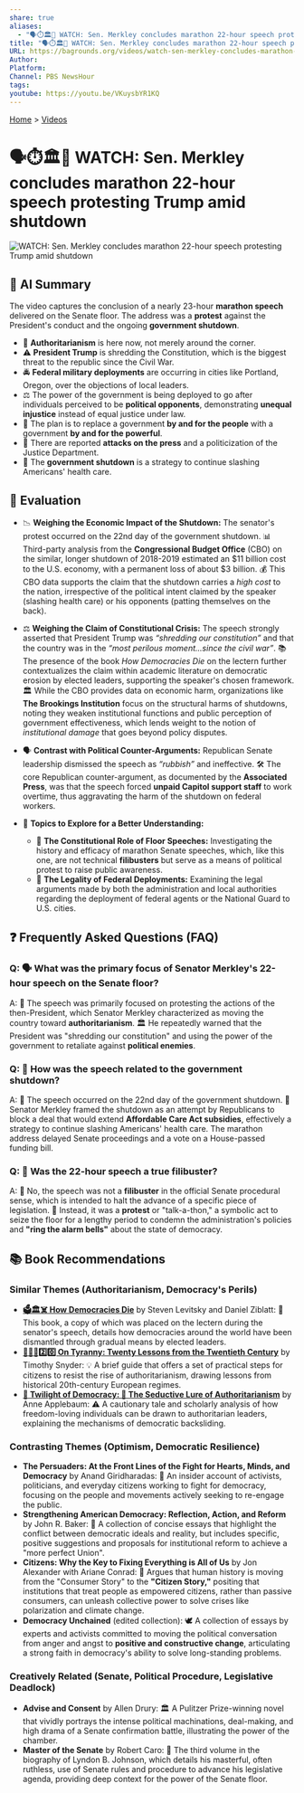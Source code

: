 ```yaml
---
share: true
aliases:
  - "🗣️⏱️🏛️🛑 WATCH: Sen. Merkley concludes marathon 22-hour speech protesting Trump amid shutdown"
title: "🗣️⏱️🏛️🛑 WATCH: Sen. Merkley concludes marathon 22-hour speech protesting Trump amid shutdown"
URL: https://bagrounds.org/videos/watch-sen-merkley-concludes-marathon-22-hour-speech-protesting-trump-amid-shutdown
Author:
Platform:
Channel: PBS NewsHour
tags:
youtube: https://youtu.be/VKuysbYR1KQ
---
```

[Home](../index.md) > [Videos](./index.md)  
# 🗣️⏱️🏛️🛑 WATCH: Sen. Merkley concludes marathon 22-hour speech protesting Trump amid shutdown  
![WATCH: Sen. Merkley concludes marathon 22-hour speech protesting Trump amid shutdown](https://youtu.be/VKuysbYR1KQ)  
  
## 🤖 AI Summary  
The video captures the conclusion of a nearly 23-hour **marathon speech** delivered on the Senate floor. The address was a **protest** against the President's conduct and the ongoing **government shutdown**.  
  
* 🚨 **Authoritarianism** is here now, not merely around the corner.  
* ⚠️ **President Trump** is shredding the Constitution, which is the biggest threat to the republic since the Civil War.  
* 🚔 **Federal military deployments** are occurring in cities like Portland, Oregon, over the objections of local leaders.  
* ⚖️ The power of the government is being deployed to go after individuals perceived to be **political opponents**, demonstrating **unequal injustice** instead of equal justice under law.  
* 💸 The plan is to replace a government **by and for the people** with a government **by and for the powerful**.  
* 📰 There are reported **attacks on the press** and a politicization of the Justice Department.  
* 🏥 The **government shutdown** is a strategy to continue slashing Americans' health care.  
  
## 🤔 Evaluation  
* 📉 **Weighing the Economic Impact of the Shutdown:** The senator's protest occurred on the 22nd day of the government shutdown. 📊 Third-party analysis from the **Congressional Budget Office** (CBO) on the similar, longer shutdown of 2018-2019 estimated an $11 billion cost to the U.S. economy, with a permanent loss of about $3 billion. 💰 This CBO data supports the claim that the shutdown carries a *high cost* to the nation, irrespective of the political intent claimed by the speaker (slashing health care) or his opponents (patting themselves on the back).  
* ⚖️ **Weighing the Claim of Constitutional Crisis:** The speech strongly asserted that President Trump was *“shredding our constitution”* and that the country was in the *“most perilous moment...since the civil war”*. 📚 The presence of the book *How Democracies Die* on the lectern further contextualizes the claim within academic literature on democratic erosion by elected leaders, supporting the speaker's chosen framework. 🏛️ While the CBO provides data on economic harm, organizations like **The Brookings Institution** focus on the structural harms of shutdowns, noting they weaken institutional functions and public perception of government effectiveness, which lends weight to the notion of *institutional damage* that goes beyond policy disputes.  
* 🗣️ **Contrast with Political Counter-Arguments:** Republican Senate leadership dismissed the speech as *“rubbish”* and ineffective. 🛠️ The core Republican counter-argument, as documented by the **Associated Press**, was that the speech forced **unpaid Capitol support staff** to work overtime, thus aggravating the harm of the shutdown on federal workers.  
  
* 🔎 **Topics to Explore for a Better Understanding:**  
    * 📜 **The Constitutional Role of Floor Speeches:** Investigating the history and efficacy of marathon Senate speeches, which, like this one, are not technical **filibusters** but serve as a means of political protest to raise public awareness.  
    * 📰 **The Legality of Federal Deployments:** Examining the legal arguments made by both the administration and local authorities regarding the deployment of federal agents or the National Guard to U.S. cities.  
  
## ❓ Frequently Asked Questions (FAQ)  
### Q: 🗣️ **What was the primary focus of Senator Merkley's 22-hour speech on the Senate floor?**  
A: 🚨 The speech was primarily focused on protesting the actions of the then-President, which Senator Merkley characterized as moving the country toward **authoritarianism**. 🏛️ He repeatedly warned that the President was "shredding our constitution" and using the power of the government to retaliate against **political enemies**.  
  
### Q: 🚧 **How was the speech related to the government shutdown?**  
A: 📅 The speech occurred on the 22nd day of the government shutdown. 🏥 Senator Merkley framed the shutdown as an attempt by Republicans to block a deal that would extend **Affordable Care Act subsidies**, effectively a strategy to continue slashing Americans' health care. The marathon address delayed Senate proceedings and a vote on a House-passed funding bill.  
  
### Q: 📜 **Was the 22-hour speech a true filibuster?**  
A: 🚫 No, the speech was not a **filibuster** in the official Senate procedural sense, which is intended to halt the advance of a specific piece of legislation. 📣 Instead, it was a **protest** or "talk-a-thon," a symbolic act to seize the floor for a lengthy period to condemn the administration's policies and **"ring the alarm bells"** about the state of democracy.  
  
## 📚 Book Recommendations  
### Similar Themes (Authoritarianism, Democracy's Perils)  
* **[🗳️🏛️☠️ How Democracies Die](../books/how-democracies-die.md)** by Steven Levitsky and Daniel Ziblatt: 📘 This book, a copy of which was placed on the lectern during the senator's speech, details how democracies around the world have been dismantled through gradual means by elected leaders.  
* **[👑🚫📜2️⃣0️⃣ On Tyranny: Twenty Lessons from the Twentieth Century](../books/on-tyranny.md)** by Timothy Snyder: 💡 A brief guide that offers a set of practical steps for citizens to resist the rise of authoritarianism, drawing lessons from historical 20th-century European regimes.  
* **[🥀 Twilight of Democracy: 🐍 The Seductive Lure of Authoritarianism](../books/twilight-of-democracy.md)** by Anne Applebaum: ⚠️ A cautionary tale and scholarly analysis of how freedom-loving individuals can be drawn to authoritarian leaders, explaining the mechanisms of democratic backsliding.  
  
### Contrasting Themes (Optimism, Democratic Resilience)  
* **The Persuaders: At the Front Lines of the Fight for Hearts, Minds, and Democracy** by Anand Giridharadas: 💖 An insider account of activists, politicians, and everyday citizens working to fight for democracy, focusing on the people and movements actively seeking to re-engage the public.  
* **Strengthening American Democracy: Reflection, Action, and Reform** by John R. Baker: 📝 A collection of concise essays that highlight the conflict between democratic ideals and reality, but includes specific, positive suggestions and proposals for institutional reform to achieve a "more perfect Union".  
* **Citizens: Why the Key to Fixing Everything is All of Us** by Jon Alexander with Ariane Conrad: 🔑 Argues that human history is moving from the "Consumer Story" to the **"Citizen Story,"** positing that institutions that treat people as empowered citizens, rather than passive consumers, can unleash collective power to solve crises like polarization and climate change.  
* **Democracy Unchained** (edited collection): 🕊️ A collection of essays by experts and activists committed to moving the political conversation from anger and angst to **positive and constructive change**, articulating a strong faith in democracy's ability to solve long-standing problems.  
  
### Creatively Related (Senate, Political Procedure, Legislative Deadlock)  
* **Advise and Consent** by Allen Drury: 🏛️ A Pulitzer Prize-winning novel that vividly portrays the intense political machinations, deal-making, and high drama of a Senate confirmation battle, illustrating the power of the chamber.  
* **Master of the Senate** by Robert Caro: 📜 The third volume in the biography of Lyndon B. Johnson, which details his masterful, often ruthless, use of Senate rules and procedure to advance his legislative agenda, providing deep context for the power of the Senate floor.
